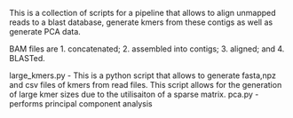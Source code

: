 This is a collection of scripts for a pipeline that allows to align unmapped reads to a blast database, generate kmers from these contigs as well as generate PCA data.

BAM files are 1. concatenated; 2. assembled into contigs; 3. aligned; and 4. BLASTed.

large_kmers.py - This is a python script that allows to generate fasta,npz and csv files of kmers from read files. This script allows for the generation of large kmer sizes due to the utilisaiton of a sparse matrix. 
pca.py - performs principal component analysis
